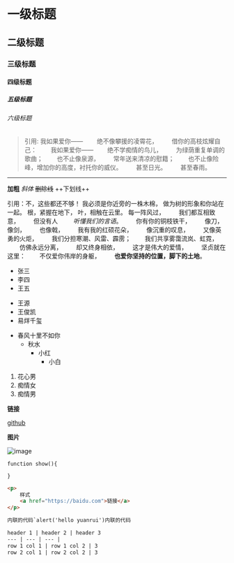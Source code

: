 # 一级标题

## 二级标题

### 三级标题

#### 四级标题

##### 五级标题

###### 六级标题

> 引用: 我如果爱你——
　　绝不像攀援的凌霄花，
　　借你的高枝炫耀自己：
　　我如果爱你——
　　绝不学痴情的鸟儿，
　　为绿荫重复单调的歌曲；
　　也不止像泉源，
　　常年送来清凉的慰籍；
　　也不止像险峰，增加你的高度，衬托你的威仪。
　　甚至日光。
　　甚至春雨。

---

**加粗**
*斜体*
~~删除线~~
++下划线++

引用：不，这些都还不够！ 
我必须是你近旁的一株木棉， 
做为树的形象和你站在一起。 
根，紧握在地下， 
叶，相触在云里。 
每一阵风过，
　　我们都互相致意，
　　但没有人
　　 *听懂我们的言语*。
　　你有你的铜枝铁干，
　　像刀，像剑，
　　也像戟，
　　我有我的红硕花朵，
　　像沉重的叹息，
　　又像英勇的火炬，
　　我们分担寒潮、风雷、霹雳；
　　我们共享雾霭流岚、虹霓，
　　仿佛永远分离，
　　却又终身相依，
　　这才是伟大的爱情，
　　坚贞就在这里：
　　不仅爱你伟岸的身躯，
　　**也爱你坚持的位置，脚下的土地**。

+ 张三
+ 李四
+ 王五

- 王源
- 王俊凯
- 易烊千玺

+ 春风十里不如你
	- 秋水
		- 小红
			- 小白

1. 花心男
2. 痴情女
3. 痴情男

**链接**

[github](http://rui660226.github.io)

**图片**

![image](http://pic.ibaotu.com/00/23/44/91a888piCcbV.jpg-0.jpg!/fw/700/watermark/url/L3RvL2xvZ29fdG8ucG5n/align/center)

```
function show(){

}
```

```html
<p>
	样式 
	<a href="https://baidu.com">链接</a>
</p>

内联的代码`alert('hello yuanrui')内联的代码

header 1 | header 2 | header 3
--- | --- | --- |
row 1 col 1 | row 1 col 2 | 3
row 2 col 1 | row 2 col 2 | 3

```

